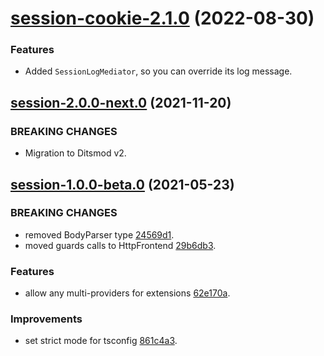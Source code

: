 <a name="session-cookie-2.1.0"></a>
# [session-cookie-2.1.0](https://github.com/ts-stack/ditsmod/releases/tag/session-cookie-2.1.0) (2022-08-30)

### Features

- Added `SessionLogMediator`, so you can override its log message.

<a name="session-2.0.0-next.0"></a>
## [session-2.0.0-next.0](https://github.com/ts-stack/ditsmod/releases/tag/session-2.0.0-next.0) (2021-11-20)

### BREAKING CHANGES

- Migration to Ditsmod v2.

<a name="session-1.0.0-beta.0"></a>
## [session-1.0.0-beta.0](https://github.com/ts-stack/ditsmod/releases/tag/session-1.0.0-beta.0) (2021-05-23)

### BREAKING CHANGES

- removed BodyParser type [24569d1](https://github.com/ditsmod/ditsmod/commit/24569d1).
- moved guards calls to HttpFrontend [29b6db3](https://github.com/ditsmod/ditsmod/commit/29b6db3).

### Features

- allow any multi-providers for extensions [62e170a](https://github.com/ditsmod/ditsmod/commit/62e170a).

### Improvements

- set strict mode for tsconfig [861c4a3](https://github.com/ditsmod/ditsmod/commit/861c4a3).

